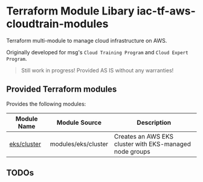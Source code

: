 # Terraform Module Libary iac-tf-aws-cloudtrain-modules

Terraform multi-module to manage cloud infrastructure on AWS.

Originally developed for msg's `Cloud Training Program` and `Cloud Expert Program`.

> Still work in progress! Provided AS IS without any warranties!

## Provided Terraform modules

Provides the following modules:

| Module Name                                  | Module Source          | Description                                                                                                                                 |
|----------------------------------------------|------------------------|---------------------------------------------------------------------------------------------------------------------------------------------|
| [eks/cluster](modules/eks/cluster/README.md) | modules/eks/cluster | Creates an AWS EKS cluster with EKS-managed node groups | 

## TODOs

